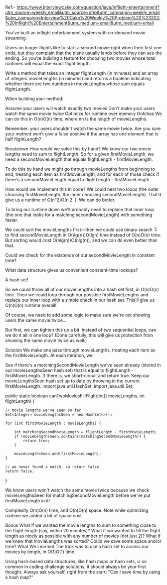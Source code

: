 Ref:- https://www.interviewcake.com/question/java/inflight-entertainment?utm_source=weekly_email&utm_source=drip&utm_campaign=weekly_email&utm_campaign=Interview%20Cake%20Weekly%20Problem%20%23202:%20Inflight%20Entertainment&utm_medium=email&utm_medium=email

You've built an inflight entertainment system with on-demand movie streaming.

Users on longer flights like to start a second movie right when their first one ends, but they complain that the plane usually lands before they can see the ending. So you're building a feature for choosing two movies whose total runtimes will equal the exact flight length.

Write a method that takes an integer flightLength (in minutes) and an array of integers movieLengths (in minutes) and returns a boolean indicating whether there are two numbers in movieLengths whose sum equals flightLength.

When building your method:

Assume your users will watch exactly two movies
Don't make your users watch the same movie twice
Optimize for runtime over memory
Gotchas
We can do this in O(n)O(n) time, where nn is the length of movieLengths.

Remember: your users shouldn't watch the same movie twice. Are you sure your method won’t give a false positive if the array has one element that is half flightLength?

Breakdown
How would we solve this by hand? We know our two movie lengths need to sum to flightLength. So for a given firstMovieLength, we need a secondMovieLength that equals flightLength - firstMovieLength.

To do this by hand we might go through movieLengths from beginning to end, treating each item as firstMovieLength, and for each of those check if there's a secondMovieLength equal to flightLength - firstMovieLength.

How would we implement this in code? We could nest two loops (the outer choosing firstMovieLength, the inner choosing secondMovieLength). That’d give us a runtime of O(n^2)O(n
​2
​​ ). We can do better.

To bring our runtime down we'll probably need to replace that inner loop (the one that looks for a matching secondMovieLength) with something faster.

We could sort the movieLengths first—then we could use binary search ↴ to find secondMovieLength in O(\lg{n})O(lgn) time instead of O(n)O(n) time. But sorting would cost O(nlg(n))O(nlg(n)), and we can do even better than that.

Could we check for the existence of our secondMovieLength in constant time?

What data structure gives us convenient constant-time lookups?

A hash set!

So we could throw all of our movieLengths into a hash set first, in O(n)O(n) time. Then we could loop through our possible firstMovieLengths and replace our inner loop with a simple check in our hash set. This'll give us O(n)O(n) runtime overall!

Of course, we need to add some logic to make sure we're not showing users the same movie twice...

But first, we can tighten this up a bit. Instead of two sequential loops, can we do it all in one loop? (Done carefully, this will give us protection from showing the same movie twice as well.)

Solution
We make one pass through movieLengths, treating each item as the firstMovieLength. At each iteration, we:

See if there's a matchingSecondMovieLength we've seen already (stored in our movieLengthsSeen hash set) that is equal to flightLength - firstMovieLength. If there is, we short-circuit and return true.
Keep our movieLengthsSeen hash set up to date by throwing in the current firstMovieLength.
  import java.util.HashSet;
import java.util.Set;

public static boolean canTwoMoviesFillFlight(int[] movieLengths, int flightLength) {

    // movie lengths we've seen so far
    Set<Integer> movieLengthsSeen = new HashSet<>();

    for (int firstMovieLength : movieLengths) {

        int matchingSecondMovieLength = flightLength - firstMovieLength;
        if (movieLengthsSeen.contains(matchingSecondMovieLength)) {
            return true;
        }

        movieLengthsSeen.add(firstMovieLength);
    }

    // we never found a match, so return false
    return false;
}

We know users won't watch the same movie twice because we check movieLengthsSeen for matchingSecondMovieLength before we've put firstMovieLength in it!

Complexity
O(n)O(n) time, and O(n)O(n) space. Note while optimizing runtime we added a bit of space cost.

Bonus
What if we wanted the movie lengths to sum to something close to the flight length (say, within 20 minutes)?
What if we wanted to fill the flight length as nicely as possible with any number of movies (not just 2)?
What if we knew that movieLengths was sorted? Could we save some space and/or time?
What We Learned
The trick was to use a hash set to access our movies by length, in O(1)O(1) time.

Using hash-based data structures, like hash maps or hash sets, is so common in coding challenge solutions, it should always be your first thought. Always ask yourself, right from the start: "Can I save time by using a hash map?"
